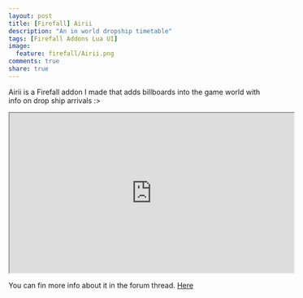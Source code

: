 ```yaml
---
layout: post
title: [Firefall] Airii
description: "An in world dropship timetable"
tags: [Firefall Addons Lua UI]
image:
  feature: firefall/Airii.png
comments: true
share: true
---
```


Airii is a Firefall addon I made that adds billboards into the game world with info on drop ship arrivals :>

<iframe width="560" height="315" src="http://www.youtube.com/embed/1FXHUac-XwQ"> </iframe>

You can fin more info about it in the forum thread. [Here](http://forums.firefallthegame.com/community/threads/addon-airii-an-in-world-dropship-timetable.1012341/)

